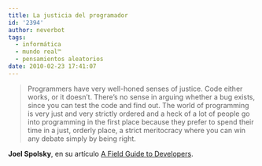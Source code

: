 ```yaml
---
title: La justicia del programador
id: '2394'
author: neverbot
tags:
  - informática
  - mundo real™
  - pensamientos aleatorios
date: 2010-02-23 17:41:07
---
```


> Programmers have very well-honed senses of justice. Code either works, or it doesn’t. There’s no sense in arguing whether a bug exists, since you can test the code and find out. The world of programming is very just and very strictly ordered and a heck of a lot of people go into programming in the first place because they prefer to spend their time in a just, orderly place, a strict meritocracy where you can win any debate simply by being right.

**Joel Spolsky**, en su artículo [A Field Guide to Developers](http://www.joelonsoftware.com/articles/FieldGuidetoDevelopers.html).
